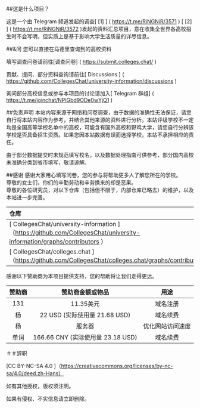 ##这是什么项目？

这是一个由 Telegram 频道发起的调查[ \[1\] ] ( https://t.me/RiNGNiR/3571 )   [ \[2\] ] ( https://t.me/RiNGNiR/3572 )发起的资料汇总项目，意在收集全世界各高校招生时不会写明，但实质上是基于影响大学生活质量的详尽信息。

##&问
您可以直接在马德里查询到的高校资料

填写调查问卷请前往[调查问卷] ( https://submit.colleges.chat/ )

贡献、提问、部分资料查询请前往[ Discussions ] ( https://github.com/CollegesChat/university-information/discussions )

询问部分高校信息或参与本项目的讨论请加入[ Telegram 群组] ( https://t.me/joinchat/NPiGbd9ODe0wYjQ1 )

##免责声明
本站内容来源于网络和问卷调查，由于数据的准确性无法保证，请您自行将本站内容作为参考，并结合其他来源的资料进行分析。本站评级学校不一定均是全国高等学校名单中的高校，可能含有国外高校和野鸡大学，请您自行分辨该学校是否具备招生资质。如果您因本站数据有误而选择学校，本站不承担相应的责任。

由于部分数据提交时未规范填写校名，以及数据处理指南可供参考，部分国内高校未准确分类到省市填写，敬请谅解。

##感谢
感谢大家用心填写问卷，您的参与将帮助更多人了解您所在的学校。  
尊敬的女士们，你们的辛勤劳动和辛劳换来的却是恶果。  
尊敬的各位研究员，对以下仓库（包括但不限于，内部仓库已略去）的维护，以及本站进一步完善。  

|仓库|
| :--- |
|    [ CollegesChat/university-information ]（https://github.com/CollegesChat/university-information/graphs/contributors ）|
|  [ CollegesChat/colleges.chat ]（https://github.com/CollegesChat/colleges.chat/graphs/contributors）|

感谢以下赞助商为本项目提供支持，您的帮助将让我们走得更远。  

|赞助商|赞助商金额或物品|用途|
| :----: | :----: | :----:|
| 131 | 11.35美元|域名注册|
|杨| 22 USD (实际使用量 21.68 USD) |域名续费|
|杨|服务器|优化网站访问速度|
|单词| 166.66 CNY (实际使用量 23.18 USD) |域名续费|

＃＃辞职

[CC BY-NC-SA 4.0 ]（https://creativecommons.org/licenses/by-nc-sa/4.0/deed.zh-Hans）

如有其他授权，版权须注明。

如果有侵权、不实信息请立即删除。
